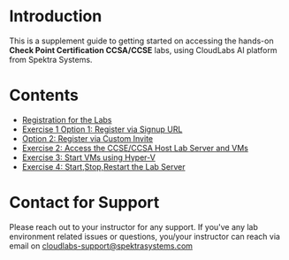 # Introduction

This is a supplement guide to getting started on accessing the hands-on **Check Point Certification CCSA/CCSE** labs, using CloudLabs AI platform from Spektra Systems. 




# Contents 

* [Registration for the Labs](#Registration-for-the-labs)
* [Exercise 1 Option 1: Register via Signup URL](https://github.com/Abhishekpathania01/Check-Point-Labs/blob/master/technical_deep_dive/Exercise%201-Option-1:%20Register%20via%20Signup%20URL.md#exercise-1-option-1-register-for-lab-using-signup-link)
* [Option 2: Register via Custom Invite](#Exercise1-op2)
* [Exercise 2: Access the CCSE/CCSA Host Lab Server and VMs](#Exercise2)
* [Exercise 3: Start VMs using Hyper-V](#Exercise3)
* [Exercise 4: Start,Stop,Restart the Lab Server](#Exercise4)




# Contact for Support
Please reach out to your instructor for any support. If you've any lab environment related issues or questions, you/your instructor can reach via email on cloudlabs-support@spektrasystems.com 
